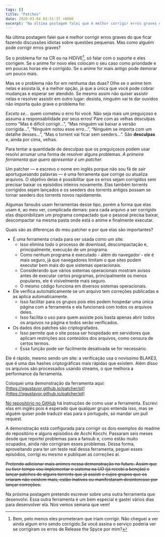 ```yaml
---
tags: []
title: "Patches"
date: 2020-03-04 03:51:37 +0000
excerpt: "Na última postagem falei que é melhor corrigir erros graves do que ficar fazendo discussões idiotas sobre questões pequenas. Mas como..."
---
```


Na última postagem falei que é melhor corrigir erros graves do que ficar fazendo discussões idiotas sobre questões pequenas. Mas como alguém pode corrigir erros graves?

Se o problema for na CR ou na HIDIVE[^1], só falar com o suporte e eles corrigem. Se o anime for novo eles colocam o seu caso como prioridade e em poucas horas ele é corrigido. Se o anime for mais antigo pode demorar um pouco mais.

Mas se o problema não for em nenhuma das duas? Olhe se o anime tem nelas e assista lá, é a melhor opção, já que a única que você pode cobrar mudanças e esperar ser atendido. Se mesmo assim não quiser assistir nelas e resolver assistir em outro lugar: desista, ninguém vai te dar ouvidos não importa quão grave o problema for.

*Exceto se…* quem cometeu o erro foi você. Não seja mais um preguiçoso e assuma a responsabilidade por seus erros! Pare com as velhas desculpas como "Mas é difícil corrigir…", “Mas ninguém vai baixar a versão corrigida…”, “Ninguém notou esse erro…”, “Ninguém se importa com um detalhe desses…”, “Mas o torrent vai ficar sem seeders…”. São **desculpas** e, ainda por cima, velhas.

Para tentar a quantidade de desculpas que os preguiçosos podem usar resolvi arrumar uma forma de resolver alguns problemas. *A primeira ferramenta que quero apresentar é um patcher.*

Um patcher ― e escrevo o nome em inglês porque não sou fã de sair aportuguesando palavras ― é uma ferramenta que corrige ou atualiza arquivos. O objetivo delas é possibilitar que os erros sejam corrigidos sem precisar baixar os episódios inteiros novamente. Elas também torrents corrigidos sejam lançados e os seeders dos torrents antigos possam se tornar seeders dos torrents novos rapidamente.

Algumas fansubs usam ferramentas desse tipo, porém a forma que elas usam é, ao meu ver, complicada demais: para cada arquivo a ser corrigido elas disponibilizam um programa compactado que o pessoal precisa baixar, descompactar na mesma pasta onde está o anime e finalmente executar.

Quais são as diferenças do meu patcher e por que elas são importantes?

* É uma ferramenta criada para ser usada como um site:
  * Isso elimina todo o processo de download, descompactação e, principalmente, execução de um programa.
  * Como nenhum programa é executado - além do navegador - ele é mais seguro, já que navegadores limitam o que sites podem executar bem mais do que sistemas operacionais.
  * Considerando que vários sistemas operacionais mostram avisos antes de executar certos programas, principalmente os menos populares, ele é visivelmente mais seguro.
  * O mesmo código funciona em diversos sistemas operacionais.
* Ele verifica automaticamente se um arquivo tem correções publicadas e as aplica automaticamente.
  * Isso facilitar para os grupos pois eles podem hospedar uma única página com a ferramenta e ela funcionará com todos os arquivos deles.
  * Isso facilita o uso para quem assiste pois basta apenas abrir todos os arquivos na página e todos serão verificados.
* Os dados dos patches são criptografados.
  * Isso permite que o site possa ser hospedado em servidores que aplicam restrições aos conteúdos dos arquivos, como censura de certos termos.
  * Essa função pode ser facilmente desativada se for necessário.

Ele é rápido, mesmo sendo um site: a verificação usa o novíssimo BLAKE3, que é uma das hashes criptográficas mais rápidas que existem. Além disso os arquivos são processados usando streams, o que melhora a performance da ferramenta.

Coloquei uma demonstração da ferramenta aqui: [https://qgustavor.github.io/patcher/pt](https://qgustavor.github.io/patcher/pt)

[No repositório no GitHub](https://github.com/qgustavor/patcher) há instruções de como usar a ferramenta. Escrevi elas em inglês pois é esperado que qualquer grupo entenda isso, mas se alguém quiser pode traduzir elas para o português, só mandar um pull request.

A demonstração está configurada para corrigir os dois exemplos do readme do repositório e alguns episódios de Acchi Kocchi. Passaram seis meses desde que reportei problemas para a fansub e, como estão muito ocupados, ainda não corrigiram esses problemas. Dessa forma, aproveitando para ter um teste real dessa ferramenta, peguei esses episódios, corrigi eu mesmo e publiquei as correções aí.

~~Pretendo adicionar mais animes nessa demonstração no futuro. Assim que eu tiver tempo vou implementar o sistema na UO (já recebi a benção) e lançar patches de alguns torrents que já assisti e cujos grupos que os criaram não existem mais, estão inativos ou manifestaram desinteresse por lançar correções.~~

Na próxima postagem pretendo escrever sobre uma outra ferramenta que desenvolvi. Essa outra ferramenta é um bem especial e gastei vários dias para desenvolver ela. Nos vemos semana que vem!

[^1]:  Bem, pelo menos eles prometeram que iriam corrigir. Não cheguei a ver ainda algum erro sendo corrigido.Se você assina o serviço poderia ver se corrigiram os erros de Release the Spyce por mim?
